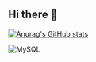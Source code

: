 ## Hi there 👋

[![Anurag's GitHub stats](https://github-readme-stats.vercel.app/api?username=MinHyeokChoco)](https://github.com/anuraghazra/github-readme-stats)

![MySQL](https://img.shields.io/badge/mysql-4479A1.svg?style=for-the-badge&logo=mysql&logoColor=white)

<!--
**MinhyeokChoco/MinhyeokChoco** is a ✨ _special_ ✨ repository because its `README.md` (this file) appears on your GitHub profile.

Here are some ideas to get you started:

- 🔭 I’m currently working on ...
- 🌱 I’m currently learning ...
- 👯 I’m looking to collaborate on ...
- 🤔 I’m looking for help with ...
- 💬 Ask me about ...
- 📫 How to reach me: ...
- 😄 Pronouns: ...
- ⚡ Fun fact: ...
-->
